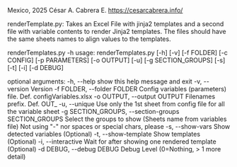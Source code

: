 Mexico, 2025
César A. Cabrera E.
https://cesarcabrera.info/

renderTemplate.py: Takes an Excel File with jinja2 templates and a second file with variable contents to render Jinja2 
templates. The files should have the same sheets names to align values to the templates.

renderTemplates.py -h
usage: renderTemplates.py [-h] [-v] [-f FOLDER] [-c CONFIG] [-p PARAMETERS] [-o OUTPUT] [-u] [-g SECTION_GROUPS] [-s] [-t] [-i] [-d DEBUG]

optional arguments:
  -h, --help            show this help message and exit
  -v, --version         Version
  -f FOLDER, --folder FOLDER
                        Config variables (parameters) file. Def. configVariables.xlsx
  -o OUTPUT, --output OUTPUT
                        Filenames prefix. Def. OUT_
  -u, --unique          Use only the 1st sheet from config file for all the variable sheet
  -g SECTION_GROUPS, --section-groups SECTION_GROUPS
                        Select the groups to show (Sheets name from variables file) Not using "-" nor spaces or special chars, please
  -s, --show-vars       Show detected variables (Optional)
  -t, --show-template   Show templates (Optional)
  -i, --interactive     Wait for after showing one rendered template (Optional)
  -d DEBUG, --debug DEBUG
                        Debug Level (0=Nothing, > 1 more detail)